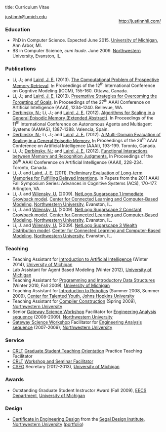 title: Curriculum Vitae

<div class="visible-print">
	<p style="float:right"><a href="http://justinnhli.com/">http://justinnhli.com/</a></p>
	<p><a href="mailto:justinnh@umich.edu">justinnh@umich.edu</a></p>
</div>

### Education ###
<ul class="cv-vitae-list">
	<li>PhD in Computer Science. Expected June 2015. <a href="http://umich.edu/">University of Michigan</a>, Ann Arbor, MI.</li>
	<li>BS in Computer Science, <em>cum laude</em>. June 2009. <a href="http://www.northwestern.edu/">Northwestern University</a>, Evanston, IL.</li>
</ul>

### Publications ###
<ul class="cv-vitae-list">
	<li>
		<span class="cv-me">Li, J.</span>; and <a href="http://ai.eecs.umich.edu/people/laird/">Laird, J. E.</a> (2013).
		<a class="cv-title" href="/files/publications/Li2013TheComputationalProblem.pdf">The Computational Problem of Prospective Memory Retrieval</a>.
		In <span class="cv-booktitle">Proceedings of the 12<sup>th</sup> International Conference on Cogntive Modeling (ICCM)</span>, 155-160.
		Ottawa, Canada.
	</li>
	<li>
		<span class="cv-me">Li, J.</span>; and <a href="http://ai.eecs.umich.edu/people/laird/">Laird, J. E.</a> (2013).
		<a class="cv-title" href="/files/publications/Li2013PreemptiveStrategiesFor.pdf">Preemptive Strategies for Overcoming the Forgetting of Goals</a>.
		In <span class="cv-booktitle">Proceedings of the 27<sup>th</sup> AAAI Conference on Artificial Intelligence (AAAI)</span>, 1234-1240.
		Bellevue, WA.
	</li>
	<li>
		<a href="http://derbinsky.info/">Derbinsky, N.</a>; <span class="cv-me">Li, J.</span>; and <a href="http://ai.eecs.umich.edu/people/laird/">Laird, J. E.</a> (2012).
		<a class="cv-title" href="/files/publications/Derbinsky2012AlgorithmsForScaling.pdf">Algorithms for Scaling in a General Episodic Memory (Extended Abstract)</a>.
		In <span class="cv-booktitle">Proceedings of the 11<sup>th</sup> International Conference on Autonomous Agents and Multiagent Systems (AAMAS)</span>, 1387-1388.
		Valencia, Spain.
	</li>
	<li>
		<a href="http://derbinsky.info/">Derbinsky, N.</a>; <span class="cv-me">Li, J.</span>; and <a href="http://ai.eecs.umich.edu/people/laird/">Laird, J. E.</a> (2012).
		<a class="cv-title" href="/files/publications/Derbinsky2012AMultiDomain.pdf">A Multi-Domain Evaluation of Scaling in a General Episodic Memory.</a>
		In <span class="cv-booktitle">Proceedings of the 26<sup>th</sup> AAAI Conference on Artificial Intelligence (AAAI)</span>, 193-199.
		Toronto, Canada.
	</li>
	<li>
		<span class="cv-me">Li, J.</span>; <a href="http://derbinsky.info/">Derbinsky, N.</a>; and <a href="http://ai.eecs.umich.edu/people/laird/">Laird, J. E.</a> (2012).
		<a class="cv-title" href="/files/publications/Li2012FunctionalInteractionsBetween.pdf">Functional Interactions between Memory and Recognition Judgments.</a>
		In <span class="cv-booktitle">Proceedings of the 26<sup>th</sup> AAAI Conference on Artificial Intelligence (AAAI)</span>, 228-234.
		Toronto, Canada.
	</li>
	<li>
		<span class="cv-me">Li, J.</span> and <a href="http://ai.eecs.umich.edu/people/laird/">Laird, J. E.</a> (2011).
		<a class="cv-title" href="/files/publications/Li2011PreliminaryEvaluationOf.pdf">Preliminary Evaluation of Long-term Memories for Fulfilling Delayed Intentions</a>.
		In <span class="cv-booktitle">Papers from the 2011 AAAI Fall Symposium Series: Advances in Cognitive Systems (ACS)</span>, 170-177.
		Arlington, VA.
	</li>
	<li>
		<span class="cv-me">Li, J.</span> and <a href="http://ccl.northwestern.edu/uri/">Wilensky, U.</a> (2009).
		<a class="cv-title" href="http://ccl.northwestern.edu/netlogo/models/Sugarscape1ImmediateGrowback">NetLogo Sugarscape 1 Immediate Growback model</a>.
		<a href="http://ccl.northwestern.edu/">Center for Connected Learning and Computer-Based Modeling</a>, <a href="http://www.northwestern.edu/">Northwestern University</a>, Evanston, IL.
	</li>
	<li>
		<span class="cv-me">Li, J.</span> and <a href="http://ccl.northwestern.edu/uri/">Wilensky, U.</a> (2009).
		<a class="cv-title" href="http://ccl.northwestern.edu/netlogo/models/Sugarscape2ConstantGrowback">NetLogo Sugarscape 2 Constant Growback model</a>.
		<a href="http://ccl.northwestern.edu/">Center for Connected Learning and Computer-Based Modeling</a>, <a href="http://www.northwestern.edu/">Northwestern University</a>, Evanston, IL.
	</li>
	<li>
		<span class="cv-me">Li, J.</span> and <a href="http://ccl.northwestern.edu/uri/">Wilensky, U.</a> (2009).
		<a class="cv-title" href="http://ccl.northwestern.edu/netlogo/models/Sugarscape3WealthDistribution">NetLogo Sugarscape 3 Wealth Distribution model</a>.
		<a href="http://ccl.northwestern.edu/">Center for Connected Learning and Computer-Based Modeling</a>, <a href="http://www.northwestern.edu/">Northwestern University</a>, Evanston, IL.
	</li>
</ul>

### Teaching ###
<ul class="cv-vitae-list">
	<li>Teaching Assistant for <a href="http://www.engin.umich.edu/college/academics/bulletin/courses/eecs">Introduction to Artificial Intelligence</a> (Winter 2014), <a href="http://umich.edu/">University of Michigan</a></li>
	<li>Lab Assistant for Agent Based Modeling (Winter 2012), <a href="http://umich.edu/">University of Michigan</a></li>
	<li>Teaching Assistant for <a href="http://www.engin.umich.edu/college/academics/bulletin/courses/eecs">Programming and Introductory Data Structures</a> (Winter 2010, Fall 2009), <a href="http://umich.edu/">University of Michigan</a></li>
	<li>Teaching Assistant for <a href="http://cty.jhu.edu/summer/grades2-6/catalog/math.html#irob">Introduction to Robotics</a> (Summer 2008, Summer 2009),  <a href="http://cty.jhu.edu/">Center for Talented Youth</a>, <a href="http://www.jhu.edu/">Johns Hopkins University</a></li>
	<li>Teaching Assistant for <a href="http://eecs.northwestern.edu/~robby/courses/322-2009-spring/">Compiler Construction</a> (Spring 2009), <a href="http://www.northwestern.edu/">Northwestern University</a></li>
	<li>Senior <a href="http://www.northwestern.edu/searle/programs-events/undergrad/group-study/gsw/index.html">Gateway Science Workshop</a> Facilitator for <a href="http://www.mccormick.northwestern.edu/undergraduates/bachelors-degree-curriculum/core/engineering-first/coursework.html">Engineering Analysis sequence</a> (2008-2009), <a href="http://www.northwestern.edu/">Northwestern University</a></li>
	<li><a href="http://www.northwestern.edu/searle/programs-events/undergrad/group-study/gsw/index.html">Gateway Science Workshop</a> Facilitator for <a href="http://www.mccormick.northwestern.edu/undergraduates/bachelors-degree-curriculum/core/engineering-first/coursework.html">Engineering Analysis sequence</a> (2007-2009), <a href="http://www.northwestern.edu/">Northwestern University</a></li>
</ul>

### Service ###
<ul class="cv-vitae-list">
	<!-- FIXME CRLT workshops (office hours, seven teaching strategies, teaching problem solving -->
	<li><a href="http://crlt.umich.edu/">CRLT</a> <a href="http://crlt.umich.edu/programs-services/graduate-students-post-docs">Graduate Student Teaching Orientation</a> Practice Teaching Facilitator</li>
	<li><a href="http://crlt.umich.edu/">CRLT</a> <a href="http://crlte.engin.umich.edu/workshops/">Workshop and Seminar Facilitator</a></li>
	<li><a href="http://cseg.eecs.umich.edu/">CSEG</a> Secretary (2012-2013), <a href="http://umich.edu/">University of Michigan</a></li>
</ul>

### Awards ###
<ul class="cv-vitae-list">
	<li>Outstanding Graduate Student Instructor Award (Fall 2009), <a href="http://www.eecs.umich.edu/">EECS Department</a>, <a href="http://umich.edu/">University of Michigan</a></li>
</ul>

### Design ###
<ul class="cv-vitae-list">
	<li><a href="http://segal.northwestern.edu/programs/undergraduate/segal-design-certificate/">Certificate in Engineering Design</a> from the <a href="http://segal.northwestern.edu/">Segal Design Institute</a>, <a href="http://www.northwestern.edu/">Northwestern University</a><span class="hidden-print"> (<a href="/files/publications/portfolio.pdf">portfolio</a>)</span></li>
</ul>

